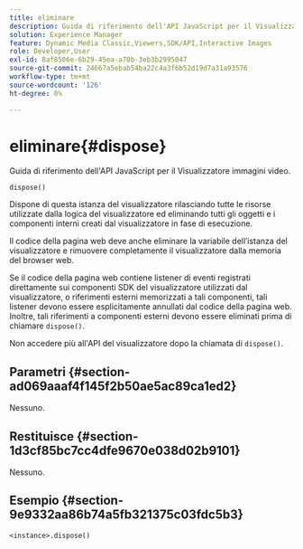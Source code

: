 ```yaml
---
title: eliminare
description: Guida di riferimento dell'API JavaScript per il Visualizzatore immagini video.
solution: Experience Manager
feature: Dynamic Media Classic,Viewers,SDK/API,Interactive Images
role: Developer,User
exl-id: 8af8506e-6b29-45ea-a70b-3eb3b2995047
source-git-commit: 24667a5ebab54ba22c4a3f6b52d19d7a31a93576
workflow-type: tm+mt
source-wordcount: '126'
ht-degree: 0%

---
```


# eliminare{#dispose}

Guida di riferimento dell&#39;API JavaScript per il Visualizzatore immagini video.

`dispose()`

Dispone di questa istanza del visualizzatore rilasciando tutte le risorse utilizzate dalla logica del visualizzatore ed eliminando tutti gli oggetti e i componenti interni creati dal visualizzatore in fase di esecuzione.

Il codice della pagina web deve anche eliminare la variabile dell’istanza del visualizzatore e rimuovere completamente il visualizzatore dalla memoria del browser web.

Se il codice della pagina web contiene listener di eventi registrati direttamente sui componenti SDK del visualizzatore utilizzati dal visualizzatore, o riferimenti esterni memorizzati a tali componenti, tali listener devono essere esplicitamente annullati dal codice della pagina web. Inoltre, tali riferimenti a componenti esterni devono essere eliminati prima di chiamare `dispose()`.

Non accedere più all&#39;API del visualizzatore dopo la chiamata di `dispose()`.

## Parametri {#section-ad069aaaf4f145f2b50ae5ac89ca1ed2}

Nessuno.

## Restituisce {#section-1d3cf85bc7cc4dfe9670e038d02b9101}

Nessuno.

## Esempio {#section-9e9332aa86b74a5fb321375c03fdc5b3}

```
<instance>.dispose()
```
